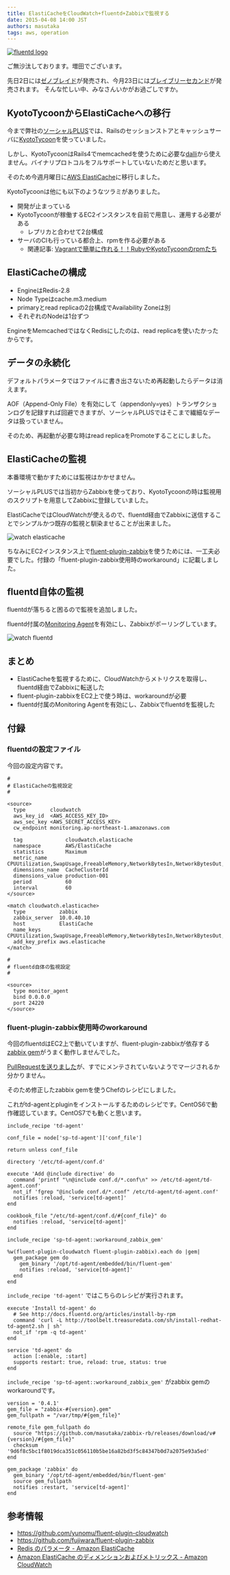 ```yaml
---
title: ElastiCacheをCloudWatch+fluentd+Zabbixで監視する
date: 2015-04-08 14:00 JST
authors: masutaka
tags: aws, operation
---
```

 [![fluentd logo](/images/2015/04/fluentd-logo.png)](http://www.fluentd.org/)

ご無沙汰しております。増田でございます。

先日2日には[ゼノブレイド](http://www.nintendo.co.jp/3ds/cafj/)が発売され、今月23日には[ブレイブリーセカンド](http://www.jp.square-enix.com/second/)が発売されます。
そんな忙しい中、みなさんいかがお過ごしですか。

<!--more-->

## KyotoTycoonからElastiCacheへの移行

今まで弊社の[ソーシャルPLUS](https://socialplus.jp/)では、Railsのセッションストアとキャッシュサーバに[KyotoTycoon](http://fallabs.com/kyototycoon/)を使っていました。

しかし、KyotoTycoonはRails4でmemcachedを使うために必要な[dalli](https://rubygems.org/gems/dalli)から使えません。バイナリプロトコルをフルサポートしていないためだと思います。

そのため今週月曜日に[AWS ElastiCache](http://aws.amazon.com/jp/elasticache/)に移行しました。

KyotoTycoonは他にも以下のようなツラミがありました。

* 開発が止まっている
* KyotoTycoonが稼働するEC2インスタンスを自前で用意し、運用する必要がある
    * レプリカと合わせて2台構成
* サーバのCIも行っている都合上、rpmを作る必要がある
    * 関連記事: [Vagrantで簡単に作れる！！RubyやKyotoTycoonのrpmたち](/vagrant-rpm.html)

## ElastiCacheの構成

* EngineはRedis-2.8
* Node Typeはcache.m3.medium
* primaryとread replicaの2台構成でAvailability Zoneは別
* それぞれのNodeは1台ずつ

EngineをMemcachedではなくRedisにしたのは、read replicaを使いたかったからです。

## データの永続化

デフォルトパラメータではファイルに書き出さないため再起動したらデータは消えます。

AOF（Append-Only File）を有効にして（appendonly=yes）トランザクションログを記録すれば回避できますが、ソーシャルPLUSではそこまで繊細なデータは扱っていません。

そのため、再起動が必要な時はread replicaをPromoteすることにしました。

## ElastiCacheの監視

本番環境で動かすためには監視はかかせません。

ソーシャルPLUSでは当初からZabbixを使っており、KyotoTycoonの時は監視用のスクリプトを用意してZabbixに登録していました。

ElastiCacheではCloudWatchが使えるので、fluentd経由でZabbixに送信することでシンプルかつ既存の監視と馴染ませることが出来ました。

![watch elasticache](/images/2015/04/watch-elasticache.png)

ちなみにEC2インスタンス上で[fluent-plugin-zabbix](https://rubygems.org/gems/fluent-plugin-zabbix)を使うためには、一工夫必要でした。付録の「fluent-plugin-zabbix使用時のworkaround」に記載しました。

## fluentd自体の監視

fluentdが落ちると困るので監視を追加しました。

fluentd付属の[Monitoring Agent](http://docs.fluentd.org/articles/monitoring)を有効にし、Zabbixがポーリングしています。

![watch fluentd](/images/2015/04/watch-fluentd.png)

## まとめ

* ElastiCacheを監視するために、CloudWatchからメトリクスを取得し、fluentd経由でZabbixに転送した
* fluent-plugin-zabbixをEC2上で使う時は、workaroundが必要
* fluentd付属のMonitoring Agentを有効にし、Zabbixでfluentdを監視した

## 付録

### fluentdの設定ファイル

今回の設定内容です。

```
#
# ElastiCacheの監視設定
#

<source>
  type        cloudwatch
  aws_key_id  <AWS_ACCESS_KEY_ID>
  aws_sec_key <AWS_SECRET_ACCESS_KEY>
  cw_endpoint monitoring.ap-northeast-1.amazonaws.com

  tag              cloudwatch.elasticache
  namespace        AWS/ElastiCache
  statistics       Maximum
  metric_name      CPUUtilization,SwapUsage,FreeableMemory,NetworkBytesIn,NetworkBytesOut,BytesUsedForCache,CacheHits,CacheMisses,CurrConnections,CurrItems,Evictions,GetTypeCmds,KeyBasedCmds,NewConnections,Reclaimed,ReplicationLag,SetTypeCmds,StringBasedCmds
  dimensions_name  CacheClusterId
  dimensions_value production-001
  period           60
  interval         60
</source>

<match cloudwatch.elasticache>
  type           zabbix
  zabbix_server  10.0.40.10
  host           ElastiCache
  name_keys      CPUUtilization,SwapUsage,FreeableMemory,NetworkBytesIn,NetworkBytesOut,BytesUsedForCache,CacheHits,CacheMisses,CurrConnections,CurrItems,Evictions,GetTypeCmds,KeyBasedCmds,NewConnections,Reclaimed,ReplicationLag,SetTypeCmds,StringBasedCmds
  add_key_prefix aws.elasticache
</match>

#
# fluentd自体の監視設定
#

<source>
  type monitor_agent
  bind 0.0.0.0
  port 24220
</source>
```

### fluent-plugin-zabbix使用時のworkaround

今回のfluentdはEC2上で動いていますが、fluent-plugin-zabbixが依存する[zabbix gem](https://rubygems.org/gems/zabbix)がうまく動作しませんでした。

[PullRequestを送りました](https://github.com/mhat/zabbix-rb/pull/4)が、すでにメンテされていないようでマージされるか分かりません。

そのため修正したzabbix gemを使うChefのレシピにしました。

これがtd-agentとpluginをインストールするためのレシピです。CentOS6で動作確認しています。CentOS7でも動くと思います。

```
include_recipe 'td-agent'

conf_file = node['sp-td-agent']['conf_file']

return unless conf_file

directory '/etc/td-agent/conf.d'

execute 'Add @include directive' do
  command 'printf "\n@include conf.d/*.conf\n" >> /etc/td-agent/td-agent.conf'
  not_if 'fgrep "@include conf.d/*.conf" /etc/td-agent/td-agent.conf'
  notifies :reload, 'service[td-agent]'
end

cookbook_file "/etc/td-agent/conf.d/#{conf_file}" do
  notifies :reload, 'service[td-agent]'
end

include_recipe 'sp-td-agent::workaround_zabbix_gem'

%w(fluent-plugin-cloudwatch fluent-plugin-zabbix).each do |gem|
  gem_package gem do
    gem_binary '/opt/td-agent/embedded/bin/fluent-gem'
    notifies :reload, 'service[td-agent]'
  end
end
```

`include_recipe 'td-agent'` ではこちらのレシピが実行されます。

```
execute 'Install td-agent' do
  # See http://docs.fluentd.org/articles/install-by-rpm
  command 'curl -L http://toolbelt.treasuredata.com/sh/install-redhat-td-agent2.sh | sh'
  not_if 'rpm -q td-agent'
end

service 'td-agent' do
  action [:enable, :start]
  supports restart: true, reload: true, status: true
end
```

`include_recipe 'sp-td-agent::workaround_zabbix_gem'` がzabbix gemのworkaroundです。

```
version = '0.4.1'
gem_file = "zabbix-#{version}.gem"
gem_fullpath = "/var/tmp/#{gem_file}"

remote_file gem_fullpath do
  source "https://github.com/masutaka/zabbix-rb/releases/download/v#{version}/#{gem_file}"
  checksum '9d6f8c5bc1f8019dca351c056110b5be16a82bd3f5c84347b0d7a2075e93a5ed'
end

gem_package 'zabbix' do
  gem_binary '/opt/td-agent/embedded/bin/fluent-gem'
  source gem_fullpath
  notifies :restart, 'service[td-agent]'
end
```

## 参考情報

* https://github.com/yunomu/fluent-plugin-cloudwatch
* https://github.com/fujiwara/fluent-plugin-zabbix
* [Redis のパラメータ - Amazon ElastiCache](http://docs.aws.amazon.com/ja_jp/AmazonElastiCache/latest/UserGuide/CacheParameterGroups.Redis.html)
* [Amazon ElastiCache のディメンションおよびメトリックス - Amazon CloudWatch](https://docs.aws.amazon.com/ja_jp/AmazonCloudWatch/latest/DeveloperGuide/elasticache-metricscollected.html)
